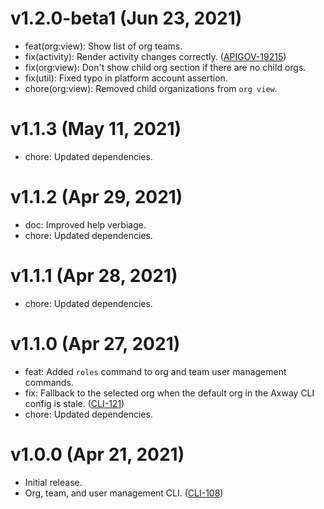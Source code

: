# v1.2.0-beta1 (Jun 23, 2021)

 * feat(org:view): Show list of org teams.
 * fix(activity): Render activity changes correctly.
   ([APIGOV-19215](https://jira.axway.com/browse/APIGOV-19215))
 * fix(org:view): Don't show child org section if there are no child orgs.
 * fix(util): Fixed typo in platform account assertion.
 * chore(org:view): Removed child organizations from `org view`.

# v1.1.3 (May 11, 2021)

 * chore: Updated dependencies.

# v1.1.2 (Apr 29, 2021)

 * doc: Improved help verbiage.
 * chore: Updated dependencies.

# v1.1.1 (Apr 28, 2021)

 * chore: Updated dependencies.

# v1.1.0 (Apr 27, 2021)

 * feat: Added `roles` command to org and team user management commands.
 * fix: Fallback to the selected org when the default org in the Axway CLI config is stale.
   ([CLI-121](https://jira.axway.com/browse/CLI-121))
 * chore: Updated dependencies.

# v1.0.0 (Apr 21, 2021)

 * Initial release.
 * Org, team, and user management CLI. ([CLI-108](https://jira.axway.com/browse/CLI-108))
